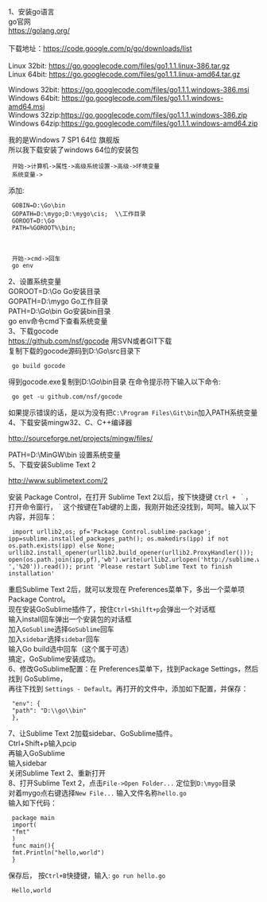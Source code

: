 1、安装go语言      
go官网         
<a href="https://golang.org/">https://golang.org/</a><br/>
<br/>
下载地址：<a href="https://code.google.com/p/go/downloads/list">https://code.google.com/p/go/downloads/list</a><br/>
<br/>
Linux 32bit: <a href="https://go.googlecode.com/files/go1.1.1.linux-386.tar.gz">https://go.googlecode.com/files/go1.1.1.linux-386.tar.gz</a><br/>
Linux 64bit: <a href="https://go.googlecode.com/files/go1.1.1.linux-amd64.tar.gz">https://go.googlecode.com/files/go1.1.1.linux-amd64.tar.gz</a><br/>

Windows 32bit: <a href="https://go.googlecode.com/files/go1.1.1.windows-386.msi">https://go.googlecode.com/files/go1.1.1.windows-386.msi</a><br/>
Windows 64bit: <a href="https://go.googlecode.com/files/go1.1.1.windows-amd64.msi">https://go.googlecode.com/files/go1.1.1.windows-amd64.msi</a><br/>
Windows 32zip:<a href="https://go.googlecode.com/files/go1.1.1.windows-386.zip">https://go.googlecode.com/files/go1.1.1.windows-386.zip</a><br/>
Windows 64zip:<a href="https://go.googlecode.com/files/go1.1.1.windows-amd64.zip">https://go.googlecode.com/files/go1.1.1.windows-amd64.zip</a><br/>

     
我的是Windows 7 SP1 64位 旗舰版            
所以我下载安装了windows 64位的安装包           
             
     开始->计算机->属性->高级系统设置->高级->环境变量
     系统变量->
添加: <br/>

     GOBIN=D:\Go\bin
     GOPATH=D:\mygo;D:\mygo\cis;  \\工作目录
     GOROOT=D:\Go
     PATH=%GOROOT%\bin;
<br/>

     开始->cmd->回车
     go env

2、设置系统变量            
GOROOT=D:\Go Go安装目录             
GOPATH=D:\mygo Go工作目录            
PATH=D:\Go\bin Go安装bin目录             
go env命令cmd下查看系统变量              
3、下载gocode             
<a href="https://github.com/nsf/gocode">https://github.com/nsf/gocode</a> 用SVN或者GIT下载            
复制下载的gocode源码到D:\Go\src目录下 

     go build gocode       
得到gocode.exe复制到D:\Go\bin目录
在命令提示符下输入以下命令:

     go get -u github.com/nsf/gocode
如果提示错误的话，是以为没有把`C:\Program Files\Git\bin`加入PATH系统变量
4、下载安装mingw32、C、C++编译器        
        
<a href="http://sourceforge.net/projects/mingw/files/">http://sourceforge.net/projects/mingw/files/</a>         
         
PATH=D:\MinGW\bin 设置系统变量           
5、下载安装Sublime Text 2         
      
<a href="http://www.sublimetext.com/2">http://www.sublimetext.com/2</a>           
         
安装 Package Control，在打开 Sublime Text 2以后，按下快捷键 `Ctrl + ｀`，打开命令窗行，`｀`这个按键在Tab键的上面，我刚开始还没找到，呵呵。输入以下内容，并回车：           

     import urllib2,os; pf='Package Control.sublime-package'; ipp=sublime.installed_packages_path(); os.makedirs(ipp) if not os.path.exists(ipp) else None; urllib2.install_opener(urllib2.build_opener(urllib2.ProxyHandler())); open(os.path.join(ipp,pf),'wb').write(urllib2.urlopen('http://sublime.wbond.net/'+pf.replace(' ','%20')).read()); print 'Please restart Sublime Text to finish installation'

重启Sublime Text 2后，就可以发现在 Preferences菜单下，多出一个菜单项 Package Control。             
现在安装GoSublime插件了，按住`Ctrl+Shilft+p`会弹出一个对话框              
输入install回车弹出一个安装包的对话框           
加入`GoSublime`选择`GoSublime`回车           
加入`sidebar`选择`sidebar`回车            
输入Go build选中回车（这个属于可选）           
搞定，GoSublime安装成功。                 
6、修改GoSublime配置：在 Preferences菜单下，找到Package Settings，然后找到 GoSublime，            
再往下找到 `Settings - Default`。再打开的文件中，添加如下配置，并保存：                   

     "env": {
     "path": "D:\\go\\bin"
     },
7、让Sublime Text 2加载sidebar、GoSublime插件。           
Ctrl+Shift+p输入pcip            
再输入GoSublime            
输入sidebar            
关闭Sublime Text 2、重新打开             
8、打开Sublime Text 2，点击`File->Open Folder...` 定位到`D:\mygo`目录             
对着mygo点右键选择`New File...` 输入文件名称`hello.go`              
输入如下代码：<br/>

     package main
     import(
     "fmt"
     )
     func main(){
     fmt.Println("hello,world")
     }
保存后，
按`Ctrl+B`快捷键，输入: `go run hello.go`<br/>

     Hello,world
